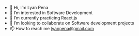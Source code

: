 - 👋 Hi, I’m Lyan Pena
- 👀 I’m interested in Software Development
- 🌱 I’m currently practicing React.js
- 💞️ I’m looking to collaborate on Software development projects
- 📫 How to reach me lyanpena@gmail.com

<!---
Zevora/Zevora is a ✨ special ✨ repository because its `README.md` (this file) appears on your GitHub profile.
You can click the Preview link to take a look at your changes.
--->
